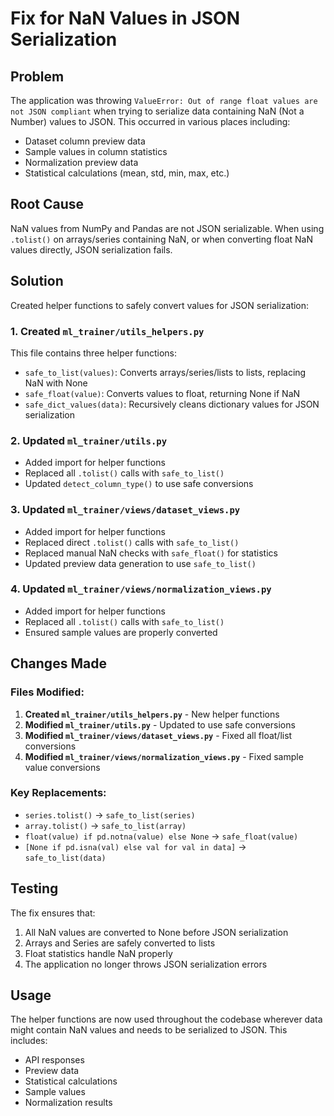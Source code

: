 # Fix for NaN Values in JSON Serialization

## Problem
The application was throwing `ValueError: Out of range float values are not JSON compliant` when trying to serialize data containing NaN (Not a Number) values to JSON. This occurred in various places including:
- Dataset column preview data
- Sample values in column statistics
- Normalization preview data
- Statistical calculations (mean, std, min, max, etc.)

## Root Cause
NaN values from NumPy and Pandas are not JSON serializable. When using `.tolist()` on arrays/series containing NaN, or when converting float NaN values directly, JSON serialization fails.

## Solution
Created helper functions to safely convert values for JSON serialization:

### 1. Created `ml_trainer/utils_helpers.py`
This file contains three helper functions:

- `safe_to_list(values)`: Converts arrays/series/lists to lists, replacing NaN with None
- `safe_float(value)`: Converts values to float, returning None if NaN
- `safe_dict_values(data)`: Recursively cleans dictionary values for JSON serialization

### 2. Updated `ml_trainer/utils.py`
- Added import for helper functions
- Replaced all `.tolist()` calls with `safe_to_list()`
- Updated `detect_column_type()` to use safe conversions

### 3. Updated `ml_trainer/views/dataset_views.py`
- Added import for helper functions
- Replaced direct `.tolist()` calls with `safe_to_list()`
- Replaced manual NaN checks with `safe_float()` for statistics
- Updated preview data generation to use `safe_to_list()`

### 4. Updated `ml_trainer/views/normalization_views.py`
- Added import for helper functions
- Replaced all `.tolist()` calls with `safe_to_list()`
- Ensured sample values are properly converted

## Changes Made

### Files Modified:
1. **Created `ml_trainer/utils_helpers.py`** - New helper functions
2. **Modified `ml_trainer/utils.py`** - Updated to use safe conversions
3. **Modified `ml_trainer/views/dataset_views.py`** - Fixed all float/list conversions
4. **Modified `ml_trainer/views/normalization_views.py`** - Fixed sample value conversions

### Key Replacements:
- `series.tolist()` → `safe_to_list(series)`
- `array.tolist()` → `safe_to_list(array)`
- `float(value) if pd.notna(value) else None` → `safe_float(value)`
- `[None if pd.isna(val) else val for val in data]` → `safe_to_list(data)`

## Testing
The fix ensures that:
1. All NaN values are converted to None before JSON serialization
2. Arrays and Series are safely converted to lists
3. Float statistics handle NaN properly
4. The application no longer throws JSON serialization errors

## Usage
The helper functions are now used throughout the codebase wherever data might contain NaN values and needs to be serialized to JSON. This includes:
- API responses
- Preview data
- Statistical calculations
- Sample values
- Normalization results